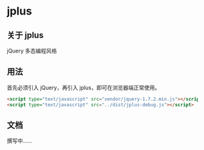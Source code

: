 jplus
=====

## 关于 jplus

jQuery 多态编程风格

## 用法

首先必须引入 jQuery，再引入 jplus，即可在浏览器端正常使用。

```html
<script type="text/javascript" src="vendor/jquery-1.7.2.min.js"></script>
<script type="text/javascript" src="../dist/jplus-debug.js"></script>
```


## 文档

撰写中……
